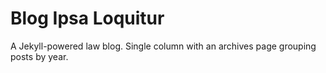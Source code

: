 # Blog Ipsa Loquitur

A Jekyll-powered law blog. Single column with an archives page grouping posts by year.
